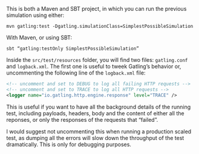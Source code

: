 This is both a Maven and SBT project, in which you can run the previous simulation using either:

```
mvn gatling:test -Dgatling.simulationClass=SimplestPossibleSimulation
```

With Maven, or using SBT:

```
sbt “gatling:testOnly SimplestPossibleSimulation”
```

Inside the `src/test/resources` folder, you will find two files: `gatling.conf` and `logback.xml`. The first one is useful to tweek Gatling’s behavior or, uncommenting the following line of the `logback.xml` file:

```xml
<!-- uncomment and set to DEBUG to log all failing HTTP requests -->
<!-- uncomment and set to TRACE to log all HTTP requests -->
<logger name="io.gatling.http.engine.response" level="TRACE" />
```

This is useful if you want to have all the background details of the running test, including payloads, headers, body and the content of either all the reponses, or only the responses of the requests that “failed”.

I would suggest not uncommenting this when running a production scaled test, as dumping all the errors will slow down the throughput of the test dramatically. This is only for debugging purposes.
